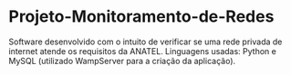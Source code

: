 # Projeto-Monitoramento-de-Redes
Software desenvolvido com o intuito de verificar se uma rede privada de internet atende os requisitos da ANATEL. Linguagens usadas: Python e MySQL (utilizado WampServer para a criação da aplicação).
